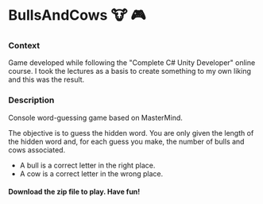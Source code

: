 # BullsAndCows :cow: :video_game:

### Context
Game developed while following the "Complete C# Unity Developer" online course. I took the lectures as a basis to create something to my own liking and this was the result.

### Description
Console word-guessing game based on MasterMind.

The objective is to guess the hidden word.
You are only given the length of the hidden word and, for each guess you make, the number of bulls and cows associated.
* A bull is a correct letter in the right place.
* A cow is a correct letter in the wrong place.

#### Download the zip file to play. Have fun!

